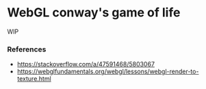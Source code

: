 # WebGL conway's game of life

WIP

### References

+ https://stackoverflow.com/a/47591468/5803067
+ https://webglfundamentals.org/webgl/lessons/webgl-render-to-texture.html
